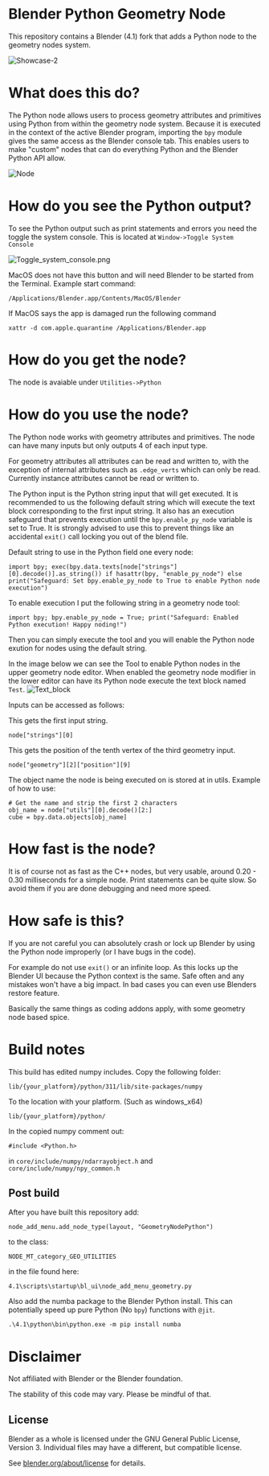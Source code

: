 # Blender Python Geometry Node
This repository contains a Blender (4.1) fork that adds a Python node to the geometry nodes system.

![Showcase-2](python_node_example_images/Showcase-2.png)

# What does this do?
The Python node allows users to process geometry attributes and primitives using Python from within the geometry node system.
Because it is executed in the context of the active Blender program, importing the `bpy` module gives the same access as the Blender console tab.
This enables users to make "custom" nodes that can do everything Python and the Blender Python API allow.

![Node](python_node_example_images/Node.png)

# How do you see the Python output?
To see the Python output such as print statements and errors you need the toggle the system console.
This is located at `Window->Toggle System Console`

![Toggle_system_console.png](python_node_example_images/Toggle_system_console.png)

MacOS does not have this button and will need Blender to be started from the Terminal. Example start command:
```
/Applications/Blender.app/Contents/MacOS/Blender
```

If MacOS says the app is damaged run the following command
```
xattr -d com.apple.quarantine /Applications/Blender.app
```

# How do you get the node?
The node is avaiable under `Utilities->Python`

# How do you use the node?
The Python node works with geometry attributes and primitives. 
The node can have many inputs but only outputs 4 of each input type.

For geometry attributes all attributes can be read and written to, with the exception of internal attributes such as `.edge_verts` which can only be read. Currently instance attributes cannot be read or written to.

The Python input is the Python string input that will get executed. It is recommended to us the following default string which will execute the text block corresponding to the first input string. It also has an execution safeguard that prevents execution until the `bpy.enable_py_node` variable is set to True. It is strongly advised to use this to prevent things like an accidental `exit()` call locking you out of the blend file.

Default string to use in the Python field one every node:
```
import bpy; exec(bpy.data.texts[node["strings"][0].decode()].as_string()) if hasattr(bpy, "enable_py_node") else print("Safeguard: Set bpy.enable_py_node to True to enable Python node execution")
```

To enable execution I put the following string in a geometry node tool:
```
import bpy; bpy.enable_py_node = True; print("Safeguard: Enabled Python execution! Happy noding!")
```
Then you can simply execute the tool and you will enable the Python node exution for nodes using the default string.

In the image below we can see the Tool to enable Python nodes in the upper geometry node editor. When enabled the geometry node modifier in the lower editor can have its Python node execute the text block named `Test`.
![Text_block](python_node_example_images/Defaults.png)

Inputs can be accessed as follows:

This gets the first input string.
```
node["strings"][0]
```

This gets the position of the tenth vertex of the third geometry input.
```
node["geometry"][2]["position"][9]
```

The object name the node is being executed on is stored at in utils.
Example of how to use:
```
# Get the name and strip the first 2 characters
obj_name = node["utils"][0].decode()[2:]
cube = bpy.data.objects[obj_name]
```


# How fast is the node?
It is of course not as fast as the C++ nodes, but very usable, around 0.20 - 0.30 milliseconds for a simple node.
Print statements can be quite slow. So avoid them if you are done debugging and need more speed.

# How safe is this?
If you are not careful you can absolutely crash or lock up Blender by using the Python node improperly (or I have bugs in the code). 

For example do not use `exit()` or an infinite loop. As this locks up the Blender UI because the Python context is the same. Safe often and any mistakes won't have a big impact. In bad cases you can even use Blenders restore feature.

Basically the same things as coding addons apply, with some geometry node based spice.

# Build notes
This build has edited numpy includes. Copy the following folder:
```
lib/{your_platform}/python/311/lib/site-packages/numpy
```

To the location with your platform. (Such as windows_x64)
```
lib/{your_platform}/python/
```
In the copied numpy comment out:
```
#include <Python.h>
```
in `core/include/numpy/ndarrayobject.h` and `core/include/numpy/npy_common.h`

## Post build

After you have built this repository add:
```
node_add_menu.add_node_type(layout, "GeometryNodePython")
```
to the class: 
```
NODE_MT_category_GEO_UTILITIES
```
in the file found here: 
```
4.1\scripts\startup\bl_ui\node_add_menu_geometry.py
```
Also add the numba package to the Blender Python install. This can potentially speed up pure Python (No `bpy`) functions with `@jit`.

```
.\4.1\python\bin\python.exe -m pip install numba
```

# Disclaimer
Not affiliated with Blender or the Blender foundation.

The stability of this code may vary. Please be mindful of that.

License
-------

Blender as a whole is licensed under the GNU General Public License, Version 3.
Individual files may have a different, but compatible license.

See [blender.org/about/license](https://www.blender.org/about/license) for details.
